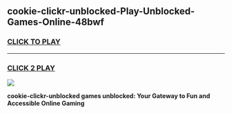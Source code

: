 
## cookie-clickr-unblocked-Play-Unblocked-Games-Online-48bwf
<h3>
<a href="https://premium76.site?title=cookie-clickr-unblocked&ref=25A">CLICK TO PLAY</a></h3>
<hr>

<h3>
<a href="https://premium76.site?title=cookie-clickr-unblocked&ref=25A">CLICK 2 PLAY</a>
  
</h3>

<a href="https://premium76.site?title=cookie-clickr-unblocked&ref=25A"><img src="https://clearcache.store/games.png"></a>


**cookie-clickr-unblocked games unblocked: Your Gateway to Fun and Accessible Online Gaming**
